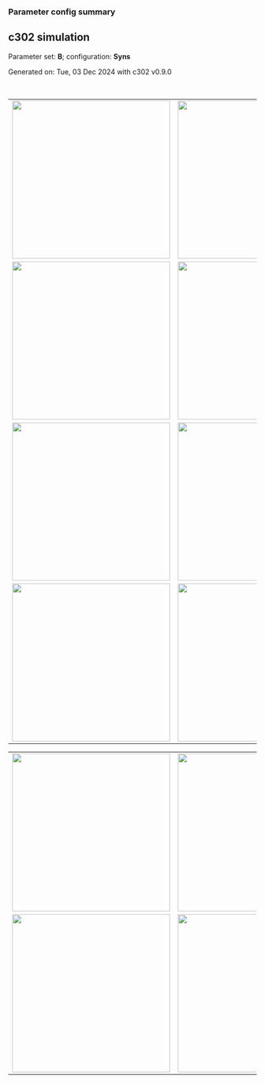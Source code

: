 ### Parameter config summary 
<h2>c302 simulation</h2>
<p>Parameter set: <b>B</b>; configuration: <b>Syns</b></p>
<p>Generated on: Tue, 03 Dec 2024 with c302 v0.9.0</p><br/>
<table>

<tr>
  <td><a href="images/neurons_B_Syns.png"><img alt=" " src="images/neurons_B_Syns.png" height="320"/></a></td>
  <td><a href="images/traces_neuron_Syns_B.png"><img alt=" " src="images/traces_neuron_Syns_B.png" height="320"/></a></td>
</tr>

<tr>
  <td><a href="images/neuron_activity_B_Syns.png"><img alt=" " src="images/neuron_activity_B_Syns.png" height="320"/></a></td>
  <td><a href="images/traces_neuron_activity_Syns_B.png"><img alt=" " src="images/traces_neuron_activity_Syns_B.png" height="320"/></a></td>
</tr>

<tr>
  <td><a href="images/muscles_B_Syns.png"><img alt=" " src="images/muscles_B_Syns.png" height="320"/></a></td>
  <td><a href="images/traces_muscles_Syns_B.png"><img alt=" " src="images/traces_muscles_Syns_B.png" height="320"/></a></td>
</tr>

<tr>
  <td><a href="images/muscle_activity_B_Syns.png"><img alt=" " src="images/muscle_activity_B_Syns.png" height="320"/></a></td>
  <td><a href="images/traces_muscles_activity_Syns_B.png"><img alt=" " src="images/traces_muscles_activity_Syns_B.png" height="320"/></a></td>
</tr>
</table>
<table>

<tr><td><a href="images/c302_B_Syns_exc_to_neurons.png"><img alt=" " src="images/c302_B_Syns_exc_to_neurons.png" height="320"/></a></td>

  <td><a href="images/c302_B_Syns_inh_to_neurons.png"><img alt=" " src="images/c302_B_Syns_inh_to_neurons.png" height="320"/></a></td>

  <td><a href="images/c302_B_Syns_elec_neurons_neurons.png"><img alt=" " src="images/c302_B_Syns_elec_neurons_neurons.png" height="320"/></a></td></tr>

<tr><td><a href="images/c302_B_Syns_exc_to_muscles.png"><img alt=" " src="images/c302_B_Syns_exc_to_muscles.png" height="320"/></a></td>

  <td><a href="images/c302_B_Syns_inh_to_muscles.png"><img alt=" " src="images/c302_B_Syns_inh_to_muscles.png" height="320"/></a></td></tr>
</table>
